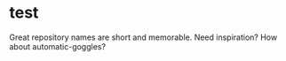 # test
Great repository names are short and memorable. Need inspiration? How about automatic-goggles?
